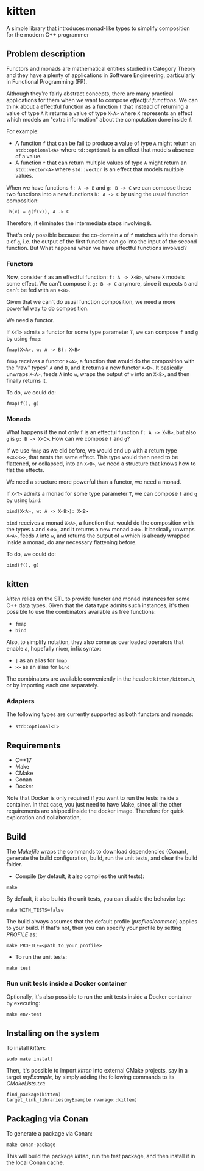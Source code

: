# kitten

A simple library that introduces monad-like types to simplify composition for the modern C++ programmer

## Problem description

Functors and monads are mathematical entities studied in Category Theory and they have a plenty of applications in
Software Engineering, particularly in Functional Programming (FP).

Although they're fairly abstract concepts, there are many practical applications for them when we want to compose
_effectful functions_. We can think about a effectful function as a function ``f`` that instead of returning a value of type
``A`` it returns a value of type ``X<A>`` where ``X`` represents an effect which models an "extra information" about the computation
done inside ``f``.

For example:

- A function ``f`` that can be fail to produce a value of type ``A`` might return an ``std::optional<A>``
where ``td::optional`` is an effect that models absence of a value.
- A function ``f`` that can return multiple values of type ``A`` might return an ``std::vector<A>`` where
``std::vector`` is an effect that models multiple values.

When we have functions ``f: A -> B`` and ``g: B -> C`` we can compose these two functions into a new functions
``h: A -> C`` by using the usual function composition:

`` h(x) = g(f(x)), A -> C``

Therefore, it eliminates the intermediate steps involving ``B``.

That's only possible because the co-domain ``A`` of ``f`` matches with the domain ``B`` of ``g``, i.e.
the output of the first function can go into the input of the second function. But What happens when we have effectful
functions involved?

### Functors

Now, consider ``f`` as an effectful function: ``f: A -> X<B>``, where ``X`` models some effect. We can't compose it
``g: B -> C`` anymore, since it expects ``B`` and can't be fed with an ``X<B>``.

Given that we can't do usual function composition, we need a more powerful way to do composition.

We need a functor.

If ``X<T>`` admits a functor for some type parameter ``T``, we can compose ``f`` and ``g`` by using ``fmap``:

``fmap(X<A>, w: A -> B): X<B>``

``fmap`` receives a functor ``X<A>``, a function that would do the composition with the "raw" types" ``A`` and ``B``, and
it returns a new functor ``X<B>``. It basically unwraps ``X<A>``, feeds ``A`` into ``w``, wraps the output of ``w`` into
an ``X<B>``, and then finally returns it.

To do, we could do:

``fmap(f(), g)``

### Monads

What happens if the not only ``f`` is an effectul function ``f: A -> X<B>``, but also ``g`` is ``g: B -> X<C>``. How can
we compose ``f`` and ``g``?

If we use ``fmap`` as we did before, we would end up with a return type ``X<X<B>>``, that nests the same effect. This type
would then need to be flattened, or collapsed, into an ``X<B>``, we need a structure that knows how to flat the effects.

We need a structure more powerful than a functor, we need a monad.

If ``X<T>`` admits a monad for some type parameter ``T``, we can compose ``f`` and ``g`` by using ``bind``:

``bind(X<A>, w: A -> X<B>): X<B>``

``bind`` receives a monad ``X<A>``, a function that would do the composition with the types ``A`` and
``X<B>``, and it returns a new monad ``X<B>``. It basically unwraps ``X<A>``, feeds ``A`` into ``w``, and returns the
output of ``w`` which is already wrapped inside a monad, do any necessary flattening before.

To do, we could do:

``bind(f(), g)``

## kitten

_kitten_ relies on the STL to provide functor and monad instances for some C++ data types. Given that the data type admits
such instances, it's then possible to use the combinators available as free functions:

- ``fmap``
- ``bind``

Also, to simplify notation, they also come as overloaded operators that enable a, hopefully nicer, infix syntax:

- ``|`` as an alias for ``fmap``
- ``>>`` as an alias for ``bind``

The combinators are available conveniently in the header: ``kitten/kitten.h``, or by importing each one separately.

### Adapters

The following types are currently supported as both functors and monads:

- ``std::optional<T>``

## Requirements

* C++17
* Make
* CMake
* Conan
* Docker

Note that Docker is only required if you want to run the tests inside a container. In that case, you just need to have Make,
since all the other requirements are shipped inside the docker image. Therefore for quick exploration and collaboration,


## Build

The _Makefile_ wraps the commands to download dependencies (Conan), generate the build configuration, build, run the
unit tests, and clear the build folder.

* Compile (by default, it also compiles the unit tests):

```
make
```

By default, it also builds the unit tests, you can disable the behavior by:

```
make WITH_TESTS=false
```


The build always assumes that the default profile (*profiles/common*) applies to your build. If that's not, then you
can specify your profile by setting _PROFILE_ as:

```
make PROFILE=<path_to_your_profile>
```

* To run the unit tests:

```
make test
```

### Run unit tests inside a Docker container

Optionally, it's also possible to run the unit tests inside a Docker container by executing:

```
make env-test
```

## Installing on the system

To install _kitten_:

```
sudo make install
```

Then, it's possible to import _kitten_ into external CMake projects, say in a target _myExample_, by simply adding the
following commands to its _CMakeLists.txt_:

```
find_package(kitten)
target_link_libraries(myExample rvarago::kitten)
```

## Packaging via Conan

To generate a package via Conan:

```
make conan-package
```

This will build the package _kitten_, run the test package, and then install it in the local Conan cache.